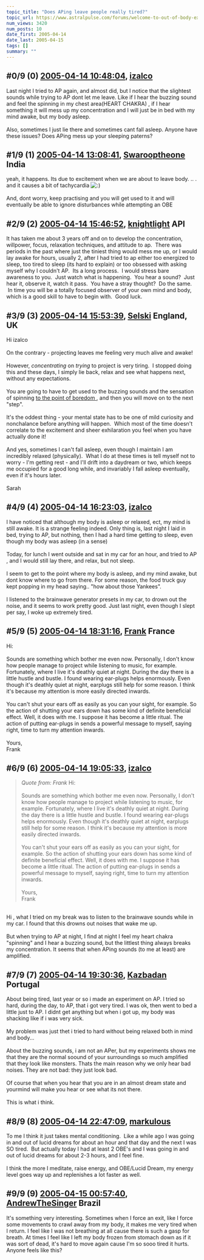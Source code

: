 ```yaml
---
topic_title: "Does APing leave people really tired?"
topic_url: https://www.astralpulse.com/forums/welcome-to-out-of-body-experiences!/does-aping-leave-people-really-tired
num_views: 3420
num_posts: 10
date_first: 2005-04-14
date_last: 2005-04-15
tags: []
summary: ""
---
```


## \#0/9 (0) [2005-04-14 10:48:04](https://www.astralpulse.com/forums/index.php?msg=160245), [izalco](https://www.astralpulse.com/forums/profile/?u=8826)  ##
<section>
Last night I tried to AP again, and almost did, but I notice that the slightest sounds while trying to AP dont let me leave. Like if I hear the buzzing sound and feel the spinning in my chest area(HEART CHAKRA) , if I hear something it will mess up my concentration and I will just be in bed with my mind awake, but my body asleep.
<br>
<br>
Also, sometimes I just lie there and sometimes cant fall asleep. Anyone have these issues? Does APing mess up your sleeping paterns?
</section>

## \#1/9 (1) [2005-04-14 13:08:41](https://www.astralpulse.com/forums/index.php?msg=160254), [Swarooptheone](https://www.astralpulse.com/forums/profile/?u=8185) India ##
<section>
yeah, it happens. Its due to excitement when we are about to leave body. .. . and it causes a bit of tachycardia
<img alt=":)" class="smiley" src="https://www.astralpulse.com/forums/Smileys/fugue/smiley.png" title="Smiley"/>
<br>
<br>
And, dont worry, keep practising and you will get used to it and will eventually be able to ignore disturbances while attempting an OBE
</section>

## \#2/9 (2) [2005-04-14 15:46:52](https://www.astralpulse.com/forums/index.php?msg=160286), [knightlight](https://www.astralpulse.com/forums/profile/?u=8736) API ##
<section>
It has taken me about 3 years off and on to develop the concentration, willpower, focus, relaxation techniques, and attitude to ap.  There was periods in the past where just the tiniest thing would mess me up, or I would lay awake for hours, usually 2, after I had tried to ap either too energized to sleep, too tired to sleep (its hard to explain) or too obsessed with asking myself why I couldn't AP.  Its a long process.  I would stress bare awareness to you.  Just watch what is happening.  You hear a sound?  Just hear it, observe it, watch it pass.  You have a stray thought?  Do the same.  In time you will be a totally focused observer of your own mind and body, which is a good skill to have to begin with.  Good luck.
</section>

## \#3/9 (3) [2005-04-14 15:53:39](https://www.astralpulse.com/forums/index.php?msg=160287), [Selski](https://www.astralpulse.com/forums/profile/?u=6012) England, UK ##
<section>
Hi izalco
<br>
<br>
On the contrary - projecting leaves me feeling very much alive and awake!
<br>
<br>
However,
<i>
 concentrating
</i>
on
<i>
 trying
</i>
to project is very tiring.  I stopped doing this and these days, I simply lie back, relax and see what happens next, without any expectations.
<br>
<br>
You are going to have to get used to the buzzing sounds and the sensation of spinning
<u>
 to the point of boredom
</u>
, and then you will move on to the next "step".
<br>
<br>
It's the oddest thing - your mental state has to be one of mild curiosity and nonchalance before anything will happen.  Which most of the time doesn't correlate to the excitement and sheer exhilaration you feel when you have actually done it!
<br>
<br>
And yes, sometimes I can't fall asleep, even though I maintain I am incredibly relaxed (physically).  What I do at these times is tell myself not to worry - I'm getting rest - and I'll drift into a daydream or two, which keeps me occupied for a good long while, and invariably I fall asleep eventually, even if it's hours later.
<br>
<br>
Sarah
</section>

## \#4/9 (4) [2005-04-14 16:23:03](https://www.astralpulse.com/forums/index.php?msg=160295), [izalco](https://www.astralpulse.com/forums/profile/?u=8826)  ##
<section>
I have noticed that although my body is asleep or relaxed, ect, my mind is still awake. It is a strange feeling indeed. Only thing is, last night I laid in bed, trying to AP, but nothing, then I had a hard time getting to sleep, even though my body was asleep (in a sense)
<br>
<br>
Today, for lunch I went outside and sat in my car for an hour, and tried to AP , and I would still lay there, and relax, but not sleep.
<br>
<br>
I seem to get to the point where my body is asleep, and my mind awake, but dont know where to go from there. For some reason, the food truck guy kept popping in my head saying.. "how about those Yankees".
<br>
<br>
I listened to the brainwave generator presets in my car, to drown out the noise, and it seems to work pretty good. Just last night, even though I slept per say, I woke up extremely tired.
</section>

## \#5/9 (5) [2005-04-14 18:31:16](https://www.astralpulse.com/forums/index.php?msg=160322), [Frank](https://www.astralpulse.com/forums/profile/?u=359) France ##
<section>
Hi:
<br>
<br>
Sounds are something which bother me even now. Personally, I don't know how people manage to project while listening to music, for example. Fortunately, where I live it's deathly quiet at night. During the day there is a little hustle and bustle. I found wearing ear-plugs helps enormously. Even though it's deathly quiet at night, earplugs still help for some reason. I think it's because my attention is more easily directed inwards.
<br>
<br>
You can't shut your ears off as easily as you can your sight, for example. So the action of shutting your ears down has some kind of definite beneficial effect. Well, it does with me. I suppose it has become a little ritual. The action of putting ear-plugs in sends a powerful message to myself, saying right, time to turn my attention inwards.
<br>
<br>
Yours,
<br>
Frank
</section>

## \#6/9 (6) [2005-04-14 19:05:33](https://www.astralpulse.com/forums/index.php?msg=160332), [izalco](https://www.astralpulse.com/forums/profile/?u=8826)  ##
<section>
<blockquote class="bbc_standard_quote">
 <cite>
  Quote from: Frank
 </cite>
 Hi:
 <br>
 <br>
 Sounds are something which bother me even now. Personally, I don't know how people manage to project while listening to music, for example. Fortunately, where I live it's deathly quiet at night. During the day there is a little hustle and bustle. I found wearing ear-plugs helps enormously. Even though it's deathly quiet at night, earplugs still help for some reason. I think it's because my attention is more easily directed inwards.
 <br>
 <br>
 You can't shut your ears off as easily as you can your sight, for example. So the action of shutting your ears down has some kind of definite beneficial effect. Well, it does with me. I suppose it has become a little ritual. The action of putting ear-plugs in sends a powerful message to myself, saying right, time to turn my attention inwards.
 <br>
 <br>
 Yours,
 <br>
 Frank
</blockquote>
<br>
Hi , what I tried on my break was to listen to the brainwave sounds while in my car. I found that this drowns out noises that wake me up.
<br>
<br>
But when trying to AP at night, I find at night I feel my heart chakra "spinning" and I hear a buzzing sound, but the littlest thing always breaks my concentration. It seems that when APing sounds (to me at least) are amplified.
</section>

## \#7/9 (7) [2005-04-14 19:30:36](https://www.astralpulse.com/forums/index.php?msg=160342), [Kazbadan](https://www.astralpulse.com/forums/profile/?u=2956) Portugal ##
<section>
About being tired, last year or so i made an experiment on AP. I tried so hard, during the day, to AP, that i got very tired. I was ok, then went to bed a little just to AP. I didnt get anything but when i got up, my body was shacking like if i was very sick.
<br>
<br>
My problem was just thet i tried to hard without being relaxed both in mind and body...
<br>
<br>
About the buzzing sounds, i am not an APer, but my experiments shows me that they are the normal soound of your surroundings so much amplified that they look like monsters. Thats the main reason why we only hear bad noises. They are not bad: they just look bad.
<br>
<br>
Of course that when you hear that you are in an almost dream state and yourmind will make you hear or see what its not there.
<br>
<br>
This is what i think.
</section>

## \#8/9 (8) [2005-04-14 22:47:09](https://www.astralpulse.com/forums/index.php?msg=160363), [markulous](https://www.astralpulse.com/forums/profile/?u=7426)  ##
<section>
To me I think it just takes mental conditioning.  Like a while ago I was going in and out of lucid dreams for about an hour and that day and the next I was SO tired.  But actually today I had at least 2 OBE's and I was going in and out of lucid dreams for about 2-3 hours, and I feel fine.
<br>
<br>
I think the more I meditate, raise energy, and OBE/Lucid Dream, my energy level goes way up and replenishes a lot faster as well.
</section>

## \#9/9 (9) [2005-04-15 00:57:40](https://www.astralpulse.com/forums/index.php?msg=160398), [AndrewTheSinger](https://www.astralpulse.com/forums/profile/?u=629) Brazil ##
<section>
It's something very interesting. Sometimes when I force an exit, like I force some movements to crawl away from my body, it makes me very tired when I return. I feel like I was not breathing at all cause there is such a gasp for breath. At times I feel like I left my body frozen from stomach down as if it was sort of dead, it's hard to move again cause I'm so sooo tired it hurts. Anyone feels like this?
</section>